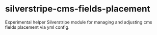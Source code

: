# silverstripe-cms-fields-placement

Experimental helper Silverstripe module for managing and adjusting cms fields placement via yml config.
